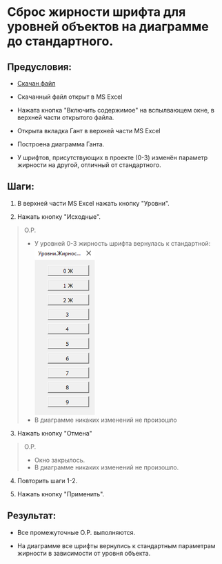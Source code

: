 # Сброс жирности шрифта для уровней объектов на диаграмме до стандартного.

## Предусловия:

- [Скачан файл](https://disk.yandex.ru/d/IXRviK5MR12Kuw)

- Скачанный файл открыт в MS Excel

- Нажата кнопка "Включить содержимое" на вспылвающем окне, в верхней части открытого файла.

- Открыта вкладка Гант в верхней части MS Excel

- Построена диаграмма Ганта.

- У шрифтов, присутствующих в проекте (0-3) изменён параметр жирности на другой, отличный от стандартного.

## Шаги:

1. В верхней части MS Excel нажать кнопку "Уровни".

2. Нажать кнопку "Исходные".

> О.Р.
> 
> - У уровней 0-3 жирность шрифта вернулась к стандартной:
>   ![](./img/Standart_Shrift.png)
> - В диаграмме никаких изменений не произошло

3. Нажать кнопку "Отмена"

> О.Р.
> 
> - Окно закрылось.
> - В диаграмме никаких изменений не произошло.

4. Повторить шаги 1-2.

5. Нажать кнопку "Применить".

## Результат:

- Все промежуточные О.Р. выполняются.

- На диаграмме все шрифты вернулись к стандартным параметрам жирности в зависимости от уровня объекта.
